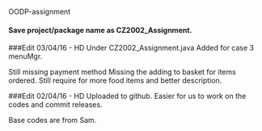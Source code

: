 OODP-assignment
#### Save project/package name as CZ2002_Assignment.



###Edit 03/04/16 - HD
Under CZ2002_Assignment.java
  Added for case 3 menuMgr.
  
Still missing payment method
Missing the adding to basket for items ordered.
Still require for more food items and better description.



###Edit 02/04/16 - HD
Uploaded to github. Easier for us to work on the codes and commit releases.

Base codes are from Sam.

